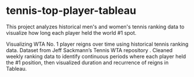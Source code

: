 # tennis-top-player-tableau
This project analyzes historical men's and women's tennis ranking data to visualize how long each player held the world #1 spot.

Visualizing WTA No. 1 player reigns over time using historical tennis ranking data.
Dataset from Jeff Sackmann’s Tennis WTA repository
.
Cleaned weekly ranking data to identify continuous periods where each player held the #1 position, then visualized duration and recurrence of reigns in Tableau.
